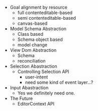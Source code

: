
- Goal alignment by resource
	- full contenteditable-based
	- semi contenteditable-based
	- canvas-based
- Model Schema Abstraction
	- Class based
	- Schema object based
	- model change
- View Dom Abstraction
	- Schema
	- reconciliation
- Selection Abastraction
	- Controlling Selection API
		- user-intent
		- need some kind of event layer...?
- Input Abastraction
	- Yes we definitely need one.
- The Future
	- EditorContext API